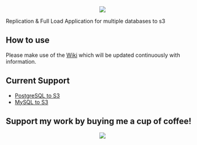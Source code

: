 <div align="center">
  <img src="https://raw.githubusercontent.com/DirksCGM/DBtoS3/master/static/logo.png"><br>
</div>

Replication & Full Load Application for multiple databases to s3


## How to use

Please make use of the [Wiki](https://github.com/DirksCGM/DB2S3/wiki) which will be updated continuously with information.

## Current Support
* [PostgreSQL to S3](https://github.com/DirksCGM/DB2S3/wiki/Postgres_Model)
* [MySQL to S3](https://github.com/DirksCGM/DB2S3/wiki/MySQL_Model)

## Support my work by buying me a cup of coffee!
<div align="center">
  <img src="https://raw.githubusercontent.com/DirksCGM/DBtoS3/master/static/QR%20Code.png"><br>
</div>
